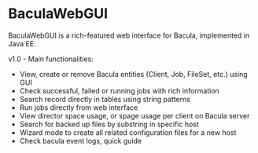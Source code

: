 # BaculaWebGUI

BaculaWebGUI is a rich-featured web interface for Bacula, implemented in Java EE.

v1.0 - Main functionalities:
* View, create or remove Bacula entities (Client, Job, FileSet, etc.) using GUI
* Check successful, failed or running jobs with rich information
* Search record directly in tables using string patterns
* Run jobs directly from web interface
* View director space usage, or spage usage per client on Bacula server
* Search for backed up files by substring in specific host
* Wizard mode to create all related configuration files for a new host
* Check bacula event logs, quick guide
